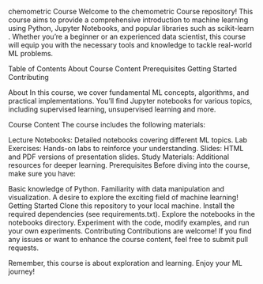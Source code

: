 chemometric Course
Welcome to the chemometric Course repository! This course aims to provide a comprehensive introduction to machine learning using Python, Jupyter Notebooks, and popular libraries such as scikit-learn . 
Whether you’re a beginner or an experienced data scientist, this course will equip you with the necessary tools and knowledge to tackle real-world ML problems.

Table of Contents
About
Course Content
Prerequisites
Getting Started
Contributing

About
In this course, we cover fundamental ML concepts, algorithms, and practical implementations. You’ll find Jupyter notebooks for various topics, including supervised learning, 
unsupervised learning and more.



Course Content
The course includes the following materials:

Lecture Notebooks: Detailed notebooks covering different ML topics.
Lab Exercises: Hands-on labs to reinforce your understanding.
Slides: HTML and PDF versions of presentation slides.
Study Materials: Additional resources for deeper learning.
Prerequisites
Before diving into the course, make sure you have:

Basic knowledge of Python.
Familiarity with data manipulation and visualization.
A desire to explore the exciting field of machine learning!
Getting Started
Clone this repository to your local machine.
Install the required dependencies (see requirements.txt).
Explore the notebooks in the notebooks directory.
Experiment with the code, modify examples, and run your own experiments.
Contributing
Contributions are welcome! If you find any issues or want to enhance the course content, feel free to submit pull requests.


Remember, this course is about exploration and learning. Enjoy your ML journey! 
